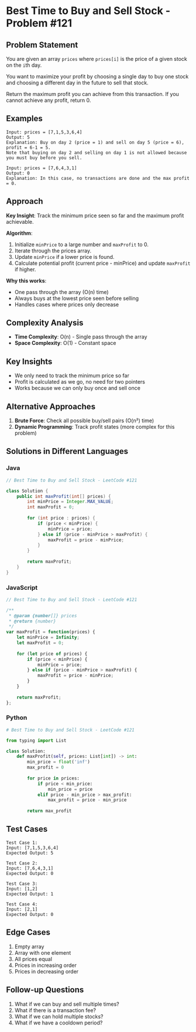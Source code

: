 # Best Time to Buy and Sell Stock - Problem #121

## Problem Statement
You are given an array `prices` where `prices[i]` is the price of a given stock on the `i`th day.

You want to maximize your profit by choosing a single day to buy one stock and choosing a different day in the future to sell that stock.

Return the maximum profit you can achieve from this transaction. If you cannot achieve any profit, return 0.

## Examples
```
Input: prices = [7,1,5,3,6,4]
Output: 5
Explanation: Buy on day 2 (price = 1) and sell on day 5 (price = 6), profit = 6-1 = 5.
Note that buying on day 2 and selling on day 1 is not allowed because you must buy before you sell.

Input: prices = [7,6,4,3,1]
Output: 0
Explanation: In this case, no transactions are done and the max profit = 0.
```

## Approach
**Key Insight**: Track the minimum price seen so far and the maximum profit achievable.

**Algorithm**:
1. Initialize `minPrice` to a large number and `maxProfit` to 0.
2. Iterate through the prices array.
3. Update `minPrice` if a lower price is found.
4. Calculate potential profit (current price - minPrice) and update `maxProfit` if higher.

**Why this works**:
- One pass through the array (O(n) time)
- Always buys at the lowest price seen before selling
- Handles cases where prices only decrease

## Complexity Analysis
- **Time Complexity**: O(n) - Single pass through the array
- **Space Complexity**: O(1) - Constant space

## Key Insights
- We only need to track the minimum price so far
- Profit is calculated as we go, no need for two pointers
- Works because we can only buy once and sell once

## Alternative Approaches
1. **Brute Force**: Check all possible buy/sell pairs (O(n²) time)
2. **Dynamic Programming**: Track profit states (more complex for this problem)

## Solutions in Different Languages

### Java
```java
// Best Time to Buy and Sell Stock - LeetCode #121

class Solution {
    public int maxProfit(int[] prices) {
        int minPrice = Integer.MAX_VALUE;
        int maxProfit = 0;
        
        for (int price : prices) {
            if (price < minPrice) {
                minPrice = price;
            } else if (price - minPrice > maxProfit) {
                maxProfit = price - minPrice;
            }
        }
        
        return maxProfit;
    }
}
```

### JavaScript
```javascript
// Best Time to Buy and Sell Stock - LeetCode #121

/**
 * @param {number[]} prices
 * @return {number}
 */
var maxProfit = function(prices) {
    let minPrice = Infinity;
    let maxProfit = 0;
    
    for (let price of prices) {
        if (price < minPrice) {
            minPrice = price;
        } else if (price - minPrice > maxProfit) {
            maxProfit = price - minPrice;
        }
    }
    
    return maxProfit;
};
```

### Python
```python
# Best Time to Buy and Sell Stock - LeetCode #121

from typing import List

class Solution:
    def maxProfit(self, prices: List[int]) -> int:
        min_price = float('inf')
        max_profit = 0
        
        for price in prices:
            if price < min_price:
                min_price = price
            elif price - min_price > max_profit:
                max_profit = price - min_price
        
        return max_profit
```

## Test Cases
```
Test Case 1:
Input: [7,1,5,3,6,4]
Expected Output: 5

Test Case 2:
Input: [7,6,4,3,1]
Expected Output: 0

Test Case 3:
Input: [1,2]
Expected Output: 1

Test Case 4:
Input: [2,1]
Expected Output: 0
```

## Edge Cases
1. Empty array
2. Array with one element
3. All prices equal
4. Prices in increasing order
5. Prices in decreasing order

## Follow-up Questions
1. What if we can buy and sell multiple times?
2. What if there is a transaction fee?
3. What if we can hold multiple stocks?
4. What if we have a cooldown period?
